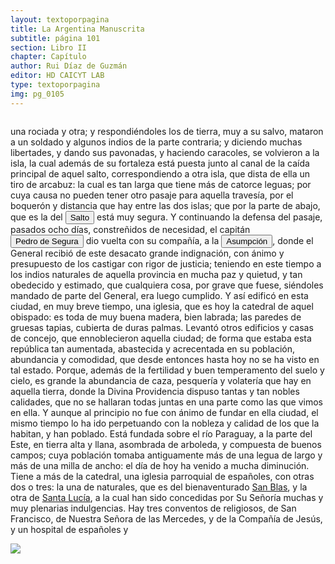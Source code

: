 ```yaml
---
layout: textoporpagina
title: La Argentina Manuscrita
subtitle: página 101
section: Libro II
chapter: Capítulo 
author: Rui Díaz de Guzmán
editor: HD CAICYT LAB
type: textoporpagina
img: pg_0105
---
```


<div class="row">
    <div class="column">
<p>una rociada y otra; y respondiéndoles los de tierra, muy a su salvo, mataron a un soldado y algunos indios de la parte contraria; y diciendo muchas libertades, y dando sus pavonadas, y haciendo caracoles, se volvieron a la isla, la cual además de su fortaleza está puesta junto al canal de la caída principal de aquel salto, correspondiendo a otra isla, que dista de ella un tiro de arcabuz: la cual es tan larga que tiene más de catorce leguas; por cuya causa no pueden tener otro pasaje para aquella travesía, por el boquerón y distancia que hay entre las dos islas; que por la parte de abajo, que es la del <button class="balloon" data-balloon-pos="up" data-balloon-length="large" data-balloon="Puede que refiera a la desembocadura del Río Arrecifes?">Salto</button> está muy segura. Y continuando la defensa del pasaje, pasados ocho días, constreñidos de necesidad, el capitán <button class="balloon" data-balloon-pos="up" data-balloon-length="large" data-balloon="Capitán: de Guipúzcoa; había militado en Itatin, y en las indias pasa del Perú al Paraguay. Casa con una hija de Irala. Reemplaza a Rodríguez de Vergara en el mando de Ontiveros. La guarnición se resiste a reconocerle; y él vuelve a la Asumpción. Lleva a una nao surta en el puerto de San Gabriel los despachos de Irala para España, y vuelve a la Asumpción. Va a atacar a los indios. Sale de la Asumpción con una compañía de soldados. Acompaña al Gobernador Vergara al Perú, llevando su mujer e hijos.">Pedro de Segura</button> dio vuelta con su compañía, a la <a href="https://recogito.pelagios.org/document/wzqxhk0h3vpikm/part/1/edit#fed96030-4e1f-480e-ab3b-adcc5de3df6b" target="_blank"><button class="balloon" data-balloon-pos="up" data-balloon-length="large" data-balloon="Asunción del Paraguay.">Asumpción</button></a>, donde el General recibió de este desacato grande indignación, con ánimo y presupuesto de los castigar con rigor de justicia; teniendo en este tiempo a los indios naturales de aquella provincia en mucha paz y quietud, y tan obedecido y estimado, que cualquiera cosa, por grave que fuese, siéndoles mandado de parte del General, era luego cumplido. Y así edificó en esta ciudad, en muy breve tiempo, una iglesia, que es hoy la catedral de aquel obispado: es toda de muy buena madera, bien labrada; las paredes de gruesas tapias, cubierta de duras palmas. Levantó otros edificios y casas de concejo, que ennoblecieron aquella ciudad; de forma que estaba esta república tan aumentada, abastecida y acrecentada en su población, abundancia y comodidad, que desde entonces hasta hoy no se ha visto en tal estado. Porque, además de la fertilidad y buen temperamento del suelo y cielo, es grande la abundancia de caza, pesquería y volatería que hay en aquella tierra, donde la Divina Providencia dispuso tantas y tan nobles calidades, que no se hallaran todas juntas en una parte como las que vimos en ella. Y aunque al principio no fue con ánimo de fundar en ella ciudad, el mismo tiempo lo ha ido perpetuando con la nobleza y calidad de los que la habitan, y han poblado. Está fundada sobre el río Paraguay, a la parte del Este, en tierra alta y llana, asombrada de arboleda, y compuesta de buenos campos; cuya población tomaba antiguamente más de una legua de largo y más de una milla de ancho: el día de hoy ha venido a mucha diminución. Tiene a más de la catedral, una iglesia parroquial de españoles, con otras dos o tres: la una de naturales, que es del bienaventurado <a href="https://recogito.pelagios.org/document/wzqxhk0h3vpikm/part/1/edit#17101bab-db41-452e-adc3-e7017624f88f" target="_blank">San Blas</a>, y la otra de <a href="https://recogito.pelagios.org/document/wzqxhk0h3vpikm/part/1/edit#e4d6ebef-3b5a-4289-8d82-611f88ae1a32" target="_blank">Santa Lucía</a>, a la cual han sido concedidas por Su Señoría muchas y muy plenarias indulgencias. Hay tres conventos de religiosos, de San Francisco, de Nuestra Señora de las Mercedes, y de la Compañía de Jesús, y un hospital de españoles y </p></div>

<div class="column">
<a href="{{site.baseurl}}/assets/img/argentina_manuscrita/{{page.img}}.jpg"><img src="{{site.baseurl}}/assets/img/argentina_manuscrita/{{page.img}}.jpg"></a>
</div>
</div>